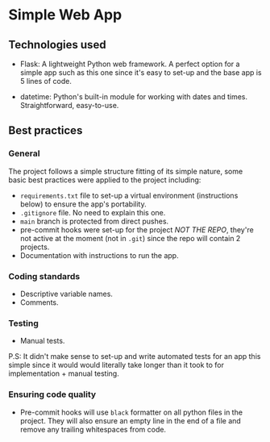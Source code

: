 # Simple Web App

## Technologies used
- Flask: A lightweight Python web framework. A perfect option for a simple app such as this one since it's easy to set-up and the base app is 5 lines of code.

- datetime: Python's built-in module for working with dates and times. Straightforward, easy-to-use.

## Best practices

### General
The project follows a simple structure fitting of its simple nature, some basic best practices were applied to the project including:
- `requirements.txt` file to set-up a virtual environment (instructions below) to ensure the app's portability.
- `.gitignore` file. No need to explain this one.
- `main` branch is protected from direct pushes.
- pre-commit hooks were set-up for the project *NOT THE REPO*, they're not active at the moment (not in `.git`) since the repo will contain 2 projects.
- Documentation with instructions to run the app.

### Coding standards
- Descriptive variable names.
- Comments.

### Testing
- Manual tests.

P.S: It didn't make sense to set-up and write automated tests for an app this simple since it would would literally take longer than it took to for implementation + manual testing.

### Ensuring code quality
- Pre-commit hooks will use `black` formatter on all python files in the project. They will also ensure an empty line in the end of a file and remove any trailing whitespaces from code.
